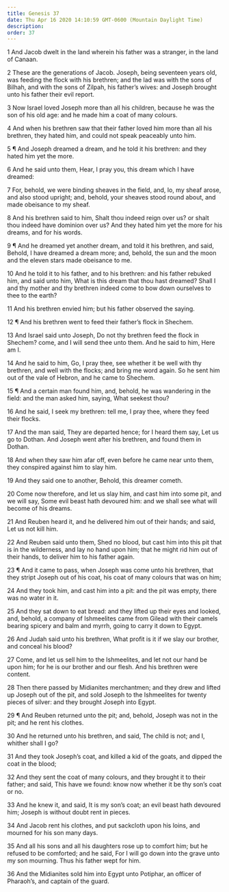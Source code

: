 ```yaml
---
title: Genesis 37
date: Thu Apr 16 2020 14:10:59 GMT-0600 (Mountain Daylight Time)
description: 
order: 37
---
```


<p>
  1 And Jacob dwelt in the land wherein his father was a stranger, in the land
  of Canaan.
</p>
<p>
  2 These are the generations of Jacob. Joseph, being seventeen years old, was
  feeding the flock with his brethren; and the lad was with the sons of Bilhah,
  and with the sons of Zilpah, his father&#x2019;s wives: and Joseph brought
  unto his father their evil report.
</p>
<p>
  3 Now Israel loved Joseph more than all his children, because he was the son
  of his old age: and he made him a coat of many colours.
</p>
<p>
  4 And when his brethren saw that their father loved him more than all his
  brethren, they hated him, and could not speak peaceably unto him.
</p>
<p>
  5 &#xB6; And Joseph dreamed a dream, and he told it his brethren: and they
  hated him yet the more.
</p>
<p>
  6 And he said unto them, Hear, I pray you, this dream which I have dreamed:
</p>
<p>
  7 For, behold, we were binding sheaves in the field, and, lo, my sheaf arose,
  and also stood upright; and, behold, your sheaves stood round about, and made
  obeisance to my sheaf.
</p>
<p>
  8 And his brethren said to him, Shalt thou indeed reign over us? or shalt thou
  indeed have dominion over us? And they hated him yet the more for his dreams,
  and for his words.
</p>
<p>
  9 &#xB6; And he dreamed yet another dream, and told it his brethren, and said,
  Behold, I have dreamed a dream more; and, behold, the sun and the moon and the
  eleven stars made obeisance to me.
</p>
<p>
  10 And he told it to his father, and to his brethren: and his father rebuked
  him, and said unto him, What is this dream that thou hast dreamed? Shall I and
  thy mother and thy brethren indeed come to bow down ourselves to thee to the
  earth?
</p>
<p>11 And his brethren envied him; but his father observed the saying.</p>
<p>
  12 &#xB6; And his brethren went to feed their father&#x2019;s flock in
  Shechem.
</p>
<p>
  13 And Israel said unto Joseph, Do not thy brethren feed the flock in Shechem?
  come, and I will send thee unto them. And he said to him, Here am I.
</p>
<p>
  14 And he said to him, Go, I pray thee, see whether it be well with thy
  brethren, and well with the flocks; and bring me word again. So he sent him
  out of the vale of Hebron, and he came to Shechem.
</p>
<p>
  15 &#xB6; And a certain man found him, and, behold, he was wandering in the
  field: and the man asked him, saying, What seekest thou?
</p>
<p>
  16 And he said, I seek my brethren: tell me, I pray thee, where they feed
  their flocks.
</p>
<p>
  17 And the man said, They are departed hence; for I heard them say, Let us go
  to Dothan. And Joseph went after his brethren, and found them in Dothan.
</p>
<p>
  18 And when they saw him afar off, even before he came near unto them, they
  conspired against him to slay him.
</p>
<p>19 And they said one to another, Behold, this dreamer cometh.</p>
<p>
  20 Come now therefore, and let us slay him, and cast him into some pit, and we
  will say, Some evil beast hath devoured him: and we shall see what will become
  of his dreams.
</p>
<p>
  21 And Reuben heard it, and he delivered him out of their hands; and said, Let
  us not kill him.
</p>
<p>
  22 And Reuben said unto them, Shed no blood, but cast him into this pit that
  is in the wilderness, and lay no hand upon him; that he might rid him out of
  their hands, to deliver him to his father again.
</p>
<p>
  23 &#xB6; And it came to pass, when Joseph was come unto his brethren, that
  they stript Joseph out of his coat, his coat of many colours that was on him;
</p>
<p>
  24 And they took him, and cast him into a pit: and the pit was empty, there
  was no water in it.
</p>
<p>
  25 And they sat down to eat bread: and they lifted up their eyes and looked,
  and, behold, a company of Ishmeelites came from Gilead with their camels
  bearing spicery and balm and myrrh, going to carry it down to Egypt.
</p>
<p>
  26 And Judah said unto his brethren, What profit is it if we slay our brother,
  and conceal his blood?
</p>
<p>
  27 Come, and let us sell him to the Ishmeelites, and let not our hand be upon
  him; for he is our brother and our flesh. And his brethren were content.
</p>
<p>
  28 Then there passed by Midianites merchantmen; and they drew and lifted up
  Joseph out of the pit, and sold Joseph to the Ishmeelites for twenty pieces of
  silver: and they brought Joseph into Egypt.
</p>
<p>
  29 &#xB6; And Reuben returned unto the pit; and, behold, Joseph was not in the
  pit; and he rent his clothes.
</p>
<p>
  30 And he returned unto his brethren, and said, The child is not; and I,
  whither shall I go?
</p>
<p>
  31 And they took Joseph&#x2019;s coat, and killed a kid of the goats, and
  dipped the coat in the blood;
</p>
<p>
  32 And they sent the coat of many colours, and they brought it to their
  father; and said, This have we found: know now whether it be thy son&#x2019;s
  coat or no.
</p>
<p>
  33 And he knew it, and said, It is my son&#x2019;s coat; an evil beast hath
  devoured him; Joseph is without doubt rent in pieces.
</p>
<p>
  34 And Jacob rent his clothes, and put sackcloth upon his loins, and mourned
  for his son many days.
</p>
<p>
  35 And all his sons and all his daughters rose up to comfort him; but he
  refused to be comforted; and he said, For I will go down into the grave unto
  my son mourning. Thus his father wept for him.
</p>
<p>
  36 And the Midianites sold him into Egypt unto Potiphar, an officer of
  Pharaoh&#x2019;s, and captain of the guard.
</p>
